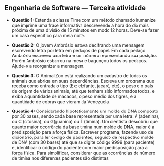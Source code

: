 ## Engenharia de Software — Terceira atividade

* **Questão 1:** Estenda a classe Time com um método chamado humanize que imprime uma frase informativa descrevendo a hora do dia mais próxima de uma divisão de 15 minutos em modo 12 horas. Deve-se fazer um caso específico para meia noite.


* **Questão 2:** O jovem Ambrósio estava decifrando uma mensagem escrevendo letra por letra em pedaços de papel. Em cada pedaço Ambrósio escreveu uma letra e um número representando sua posição. Porém Ambrósio esbarrou na mesa e bagunçou todos os pedaços. Ajude-o a reorganizar a mensagem.


* **Questão 3:** O Animal Zoo está realizando um cadastro de todos os animais que abriga em suas dependências. Escreva um programa que receba como entrada o tipo (Ex: elefante, jacaré, etc), o peso e o país de origem de vários animais, até que tenham sido informados todos, e exiba a quantidade de macacos, o peso médio dos tigres, e a quantidade de cobras que vieram da Venezuela.


* **Questão 4:** Considerando hipoteticamente um molde de DNA composto por 30 bases, sendo cada base representada por uma letra: A (adenina), ou C (citosina), ou G(guanina) ou T (timina). Um cientista descobriu que quanto maior ocorrência da base timina num molde de DNA, maior é a predisposição para a força física. Escrever programa, fazendo uso de dicionário, para ler código de pacientes, seguido de respectivo molde de DNA (com 30 bases) até que se digite código 9999 (para paciente) e, identificar o código do paciente com maior predisposição para a força física. Para simplificar, considerar que as ocorrências de número de timina nos diferentes pacientes são distintas.